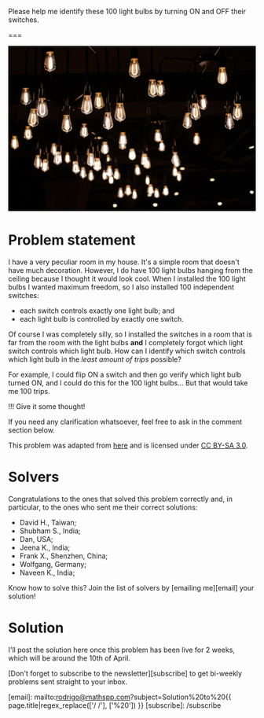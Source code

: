 Please help me identify these 100 light bulbs by turning ON and OFF their switches.

===

![](thumbnail.png "Photo by Juan Carlos Becerra on Unsplash.")


# Problem statement

I have a very peculiar room in my house.
It's a simple room that doesn't have much decoration.
However, I do have 100 light bulbs hanging from the ceiling because I thought it would look cool.
When I installed the 100 light bulbs I wanted maximum freedom,
so I also installed 100 independent switches:

 - each switch controls exactly one light bulb; and
 - each light bulb is controlled by exactly one switch.

Of course I was completely silly, so I installed the switches in a room that is far from the room with the light bulbs **and** I completely forgot which light switch controls which light bulb.
How can I identify which switch controls which light bulb in the _least amount of trips_ possible?

For example, I could flip ON a switch and then go verify which light bulb turned ON,
and I could do this for the 100 light bulbs...
But that would take me 100 trips.

!!! Give it some thought!

If you need any clarification whatsoever, feel free to ask in the comment section below.

This problem was adapted from [here][source] and is licensed under [CC BY-SA 3.0][cc-by-sa-3].


# Solvers

Congratulations to the ones that solved this problem correctly and, in particular, to the ones
who sent me their correct solutions:

 - David H., Taiwan;
 - Shubham S., India;
 - Dan, USA;
 - Jeena K., India;
 - Frank X., Shenzhen, China;
 - Wolfgang, Germany;
 - Naveen K., India;

Know how to solve this?
Join the list of solvers by [emailing me][email] your solution!


# Solution

I'll post the solution here once this problem has been live for 2 weeks,
which will be around the 10th of April.


[Don't forget to subscribe to the newsletter][subscribe] to get bi-weekly
problems sent straight to your inbox.

[email]: mailto:rodrigo@mathspp.com?subject=Solution%20to%20{{ page.title|regex_replace(['/ /'], ['%20']) }}
[subscribe]: /subscribe

[source]: https://puzzling.stackexchange.com/q/20447/41687
[cc-by-sa-3]: https://creativecommons.org/licenses/by-sa/3.0/
